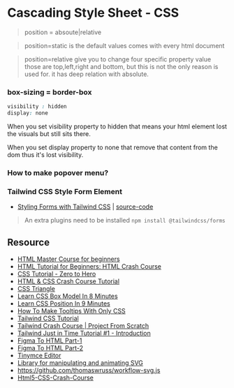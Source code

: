 # Cascading Style Sheet - CSS


> position = absoute|relative

> position=static is the default values comes with every html document

> position=relative give you to change four specific property value those are top,left,right and bottom, but this is not the only reason is used for.
it has deep relation with absolute.


### box-sizing = border-box

```css
visibility : hidden
display: none
```

When you set visibility property to hidden that means your html element lost the visuals but still sits there.

When you set display property to none that remove that content from the dom thus it's lost visibility.

### How to make popover menu?


### Tailwind CSS Style Form Element
* [Styling Forms with Tailwind CSS](https://www.youtube.com/watch?v=pONeWAzDsQg) | [source-code](https://play.tailwindcss.com/oOpq1MifsS)

> An extra plugins need to be installed `npm install @tailwindcss/forms`

## Resource
* [HTML Master Course for beginners](https://www.youtube.com/playlist?list=PLZij6bgEHkTWmiVApgI0Nvwqd8KC6LlzU)
* [HTML Tutorial for Beginners: HTML Crash Course](https://www.youtube.com/watch?v=qz0aGYrrlhU)
* [CSS Tutorial - Zero to Hero](https://www.youtube.com/watch?v=1Rs2ND1ryYc)
* [HTML & CSS Crash Course Tutorial](https://www.youtube.com/watch?v=hu-q2zYwEYs&list=PL4cUxeGkcC9ivBf_eKCPIAYXWzLlPAm6G)
* [CSS Triangle](https://css-tricks.com/snippets/css/css-triangle)
* [Learn CSS Box Model In 8 Minutes](https://www.youtube.com/watch?v=rIO5326FgPE)
* [Learn CSS Position In 9 Minutes](https://www.youtube.com/watch?v=jx5jmI0UlXU)
* [How To Make Tooltips With Only CSS](https://www.youtube.com/watch?v=ujlpzTyJp-M)
* [Tailwind CSS Tutorial](https://www.youtube.com/watch?v=bxmDnn7lrnk&list=PL4cUxeGkcC9gpXORlEHjc5bgnIi5HEGhw)
* [Tailwind Crash Course | Project From Scratch](https://www.youtube.com/watch?v=dFgzHOX84xQ)
* [Tailwind Just in Time Tutorial #1 - Introduction](https://www.youtube.com/watch?v=aQS7kaje-24&list=PL4cUxeGkcC9ht1OMQPhBVKAb2dVLhg-MJ)
* [Figma To HTML Part-1](https://www.youtube.com/watch?v=rRcKgrM4kzE)
* [Figma To HTML Part-2](https://www.youtube.com/watch?v=DJ0Xad60pTM)
* [Tinymce Editor](https://github.com/tinymce/tinymce)
* [Library for manipulating and animating SVG](https://svgjs.dev/docs/3.0/)
* https://github.com/thomaswruss/workflow-svg.js
* [Html5-CSS-Crash-Course](https://drive.google.com/file/d/1_Foacwz1JkYD36CWHoxDtqi3CoQkOdiP/view)
